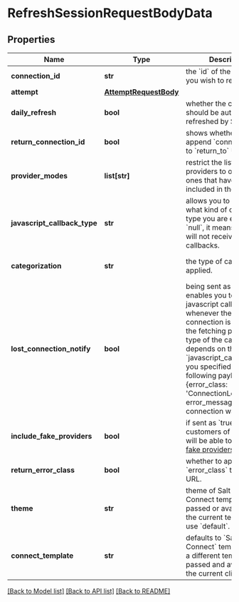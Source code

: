 # RefreshSessionRequestBodyData

## Properties
Name | Type | Description | Notes
------------ | ------------- | ------------- | -------------
**connection_id** | **str** | the &#x60;id&#x60; of the connection you wish to reconnect | 
**attempt** | [**AttemptRequestBody**](AttemptRequestBody.md) |  | [optional] 
**daily_refresh** | **bool** | whether the connection should be automatically refreshed by Salt Edge. | [optional] [default to False]
**return_connection_id** | **bool** | shows whether to append &#x60;connection_id&#x60; to &#x60;return_to&#x60; URL. | [optional] [default to False]
**provider_modes** | **list[str]** | restrict the list of the providers to only the ones that have the mode included in the array.  | [optional] 
**javascript_callback_type** | **str** | allows you to specify what kind of callback type you are expecting. If &#x60;null&#x60;, it means that you will not receive any callbacks. | [optional] 
**categorization** | **str** | the type of categorization applied. | [optional] [default to 'personal']
**lost_connection_notify** | **bool** | being sent as &#x60;true&#x60;, enables you to receive a javascript callback whenever the internet connection is lost during the fetching process. The type of the callback depends on the &#x60;javascript_callback_type&#x60; you specified. It has the following payload: &#x60;{data: {error_class: &#x27;ConnectionLost&#x27;, error_message: &#x27;Internet connection was lost&#x27;}}&#x60;. | [optional] 
**include_fake_providers** | **bool** | if sent as &#x60;true&#x60;, the customers of [live](/general/#live) clients will be able to connect [fake providers](#providers-fake). | [optional] 
**return_error_class** | **bool** | whether to append &#x60;error_class&#x60; to &#x60;return_to&#x60; URL. | [optional] 
**theme** | **str** | theme of Salt Edge Connect template. If not passed or available for the current template, will use &#x60;default&#x60;. | [optional] [default to 'default']
**connect_template** | **str** | defaults to &#x60;Salt Edge Connect&#x60; template unless a different template is passed and available for the current client | [optional] 

[[Back to Model list]](../README.md#documentation-for-models) [[Back to API list]](../README.md#documentation-for-api-endpoints) [[Back to README]](../README.md)

